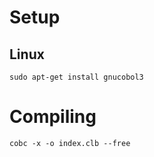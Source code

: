 # Setup

## Linux

```shell
sudo apt-get install gnucobol3
```

# Compiling

```shell
cobc -x -o index.clb --free
```
